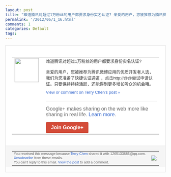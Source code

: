 ```yaml
---
layout: post
title: "难道腾讯对超过1万粉丝的用户都要求身份实名认证? 亲爱的用户，您被推荐为腾讯微博..."
permalink: '/2012/06/1_16.html'
comments: 1
categories: Default
tags: 
---
```

<div style="border:solid 1px #dfdfdf;color:#686868;font:13px Arial"><div style="background-color:#fff;padding:20px;"><table cellpadding="0" cellspacing="0"><tr><td style="padding-right:15px;vertical-align:top"><a href="https://plus.google.com/_/notifications/ngemlink?&amp;emid=CMDQlb3O0rACFY2c3god2h0AAA&amp;path=%2F108643996575278738906&amp;dt=1339844704175"><img height="75" src="https://lh3.googleusercontent.com/-KKRGTyJ5Bl0/AAAAAAAAAAI/AAAAAAAAEEY/jllxqER5dCk/s75-c-k-a/photo.jpg" style="border:solid 1px #cccccc;" width="75"/></a></td><td style="width:578px;color:#333;font:13px Arial;vertical-align:top;"><div style="padding-bottom:10px">难道腾讯对超过1万粉丝的用户都要求身份实<wbr/>名认证?<br/><br/>亲爱的用户，您被推荐为腾讯微博应<wbr/>用的优质开发者人选，我们为您准备了快捷认<wbr/>证通道 ，点击http://@@尝试申请认证。只<wbr/>要保持持续活跃，还能得到更多增长听众的机<wbr/>会哦。</div><a href="https://plus.google.com/_/notifications/ngemlink?&amp;emid=CMDQlb3O0rACFY2c3god2h0AAA&amp;path=%2F108643996575278738906%2Fposts%2FJcWVmKUs5TS%3Fgpinv%3DAMIXal-NGcIKo-_VQOAu_9wLIPgpnovTsxebnR-h46p_mIYCipt0BYgp1PJaKcuNI_iwvlWQprtl25DnOCSlOnLwEou2GYsUPa7D1tXKEbrgSBLhEP1QDXk&amp;dt=1339844704175" style="color:#3366CC;text-decoration:none;">View or comment on Terry Chen's post »</a><div style="margin-top:20px;border-top:solid 1px #dfdfdf"><div style="padding:15px 0;color:#686868;font:16px Arial;">Google+ makes sharing on the web more like sharing in real life. <a href="http://www.google.com/+/learnmore/" style="color:#3366CC;text-decoration:none;">Learn more</a>.</div><a href="https://plus.google.com/_/notifications/ngemlink?&amp;emid=CMDQlb3O0rACFY2c3god2h0AAA&amp;path=%2F%3Fgpinv%3DAMIXal-NGcIKo-_VQOAu_9wLIPgpnovTsxebnR-h46p_mIYCipt0BYgp1PJaKcuNI_iwvlWQprtl25DnOCSlOnLwEou2GYsUPa7D1tXKEbrgSBLhEP1QDXk&amp;dt=1339844704175" style="display:inline-block;padding:7px 15px;background-color:#d44b38; color:#fff;font-size:16px; font-weight:bold;border-radius:2px;border:solid 1px #c43b28; white-space:nowrap;text-decoration:none">Join Google+</a></div></td></tr></table></div><div style="border-top:solid 1px #dfdfdf;padding:0 20px; background-color:#f5f5f5"><table cellpadding="0" cellspacing="0" style="height:50px"><tbody><tr><td style="vertical-align:middle;width:100%; color:#636363;font:11px Arial; line-height:120%">You received this message because <a href="https://plus.google.com/_/notifications/ngemlink?&amp;emid=CMDQlb3O0rACFY2c3god2h0AAA&amp;path=%2F108643996575278738906%3Fgpinv%3DAMIXal-NGcIKo-_VQOAu_9wLIPgpnovTsxebnR-h46p_mIYCipt0BYgp1PJaKcuNI_iwvlWQprtl25DnOCSlOnLwEou2GYsUPa7D1tXKEbrgSBLhEP1QDXk&amp;dt=1339844704175" style="color:#3366CC;text-decoration:none;">Terry Chen</a> shared it with 1265133686@qq.com. <a href="https://plus.google.com/_/notifications/ngemlink?&amp;emid=CMDQlb3O0rACFY2c3god2h0AAA&amp;path=%2F_%2Fnonplus%2Femailsettings%3Fgpinv%3DAMIXal-NGcIKo-_VQOAu_9wLIPgpnovTsxebnR-h46p_mIYCipt0BYgp1PJaKcuNI_iwvlWQprtl25DnOCSlOnLwEou2GYsUPa7D1tXKEbrgSBLhEP1QDXk%26est%3DADH5u8X03rg-X6H-L9kMIUnGdnQXRH7hBeHriJuNS-6dN16wRE3C_U8h8ZrjUC6rWeQ5tUDdbQb-4hrTbQDMgMOYvEKLL9hccPpNGDgD0wLnkOaKIQRjEMTMVroycEYqPuq4zLSuuzwh&amp;dt=1339844704175" style="color:#3366CC;text-decoration:none;">Unsubscribe</a> from these emails.<br/>You can't reply to this email. <a href="https://plus.google.com/_/notifications/ngemlink?&amp;emid=CMDQlb3O0rACFY2c3god2h0AAA&amp;path=%2F108643996575278738906%2Fposts%2FJcWVmKUs5TS%3Fgpinv%3DAMIXal-NGcIKo-_VQOAu_9wLIPgpnovTsxebnR-h46p_mIYCipt0BYgp1PJaKcuNI_iwvlWQprtl25DnOCSlOnLwEou2GYsUPa7D1tXKEbrgSBLhEP1QDXk&amp;dt=1339844704175" style="color:#3366CC;text-decoration:none;">View the post</a> to add a comment.<br/></td><td><img src="https://ssl.gstatic.com/s2/oz/images/notifications/logo/google-plus-6617a72bb36cc548861652780c9e6ff1.png"/></td></tr></tbody></table></div></div>